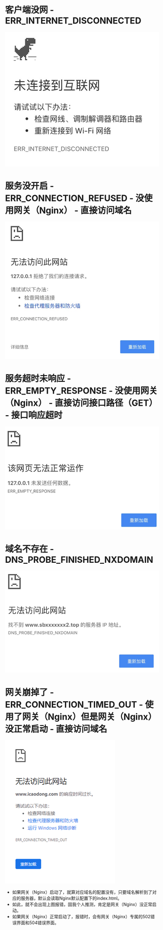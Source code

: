 # 客户端没网 - ERR_INTERNET_DISCONNECTED
![图片加载中...](./images/error1.png)

# 服务没开启 - ERR_CONNECTION_REFUSED - 没使用网关（Nginx） - 直接访问域名
![图片加载中...](./images/error2.png)

# 服务超时未响应 - ERR_EMPTY_RESPONSE - 没使用网关（Nginx） - 直接访问接口路径（GET） - 接口响应超时
![图片加载中...](./images/error3.png)

# 域名不存在 - DNS_PROBE_FINISHED_NXDOMAIN
![图片加载中...](./images/error4.png)

# 网关崩掉了 - ERR_CONNECTION_TIMED_OUT - 使用了网关（Nginx）但是网关（Nginx）没正常启动 - 直接访问域名
![图片加载中...](./images/error5.png)
* 如果网关（Nginx）启动了，就算对应域名的配置没有，只要域名解析到了对应的服务器，默认会读取Nginx默认配置下的index.html。
* 如此，就不会出现上图报错，固我个人推测，肯定是网关（Nginx）没正常启动。
* 如果网关（Nginx）正常启动了，报错时，会有网关（Nginx）专属的502错误界面和504错误界面。

